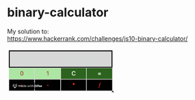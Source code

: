 # binary-calculator

My solution to: <br>
https://www.hackerrank.com/challenges/js10-binary-calculator/

<img src="demo.gif" width="250px">
